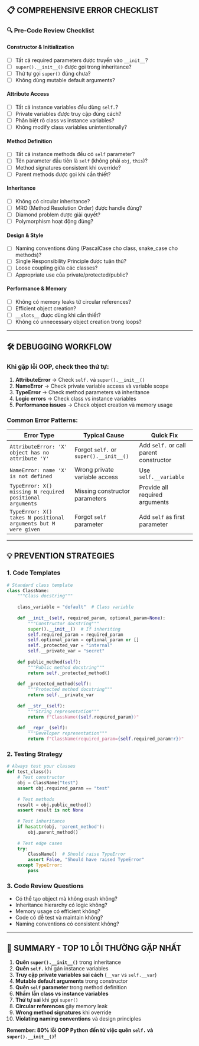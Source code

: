 
## 📋 **COMPREHENSIVE ERROR CHECKLIST**

### **🔍 Pre-Code Review Checklist**

#### **Constructor & Initialization**
- [ ] Tất cả required parameters được truyền vào `__init__`?
- [ ] `super().__init__()` được gọi trong inheritance?
- [ ] Thứ tự gọi `super()` đúng chưa?
- [ ] Không dùng mutable default arguments?

#### **Attribute Access**
- [ ] Tất cả instance variables đều dùng `self.`?
- [ ] Private variables được truy cập đúng cách?
- [ ] Phân biệt rõ class vs instance variables?
- [ ] Không modify class variables unintentionally?

#### **Method Definition**
- [ ] Tất cả instance methods đều có `self` parameter?
- [ ] Tên parameter đầu tiên là `self` (không phải `obj`, `this`)?
- [ ] Method signatures consistent khi override?
- [ ] Parent methods được gọi khi cần thiết?

#### **Inheritance**
- [ ] Không có circular inheritance?
- [ ] MRO (Method Resolution Order) được handle đúng?
- [ ] Diamond problem được giải quyết?
- [ ] Polymorphism hoạt động đúng?

#### **Design & Style**
- [ ] Naming conventions đúng (PascalCase cho class, snake_case cho methods)?
- [ ] Single Responsibility Principle được tuân thủ?
- [ ] Loose coupling giữa các classes?
- [ ] Appropriate use của private/protected/public?

#### **Performance & Memory**
- [ ] Không có memory leaks từ circular references?
- [ ] Efficient object creation?
- [ ] `__slots__` được dùng khi cần thiết?
- [ ] Không có unnecessary object creation trong loops?

---

## 🛠️ **DEBUGGING WORKFLOW**

### **Khi gặp lỗi OOP, check theo thứ tự:**

1. **AttributeError** → Check `self.` và `super().__init__()`
2. **NameError** → Check private variable access và variable scope
3. **TypeError** → Check method parameters và inheritance
4. **Logic errors** → Check class vs instance variables
5. **Performance issues** → Check object creation và memory usage

### **Common Error Patterns:**

| **Error Type** | **Typical Cause** | **Quick Fix** |
|----------------|-------------------|---------------|
| `AttributeError: 'X' object has no attribute 'Y'` | Forgot `self.` or `super().__init__()` | Add `self.` or call parent constructor |
| `NameError: name 'X' is not defined` | Wrong private variable access | Use `self.__variable` |
| `TypeError: X() missing N required positional arguments` | Missing constructor parameters | Provide all required arguments |
| `TypeError: X() takes N positional arguments but M were given` | Forgot `self` parameter | Add `self` as first parameter |

---

## 💡 **PREVENTION STRATEGIES**

### **1. Code Templates**
```python
# Standard class template
class ClassName:
    """Class docstring"""
    
    class_variable = "default"  # Class variable
    
    def __init__(self, required_param, optional_param=None):
        """Constructor docstring"""
        super().__init__()  # If inheriting
        self.required_param = required_param
        self.optional_param = optional_param or []
        self._protected_var = "internal"
        self.__private_var = "secret"
    
    def public_method(self):
        """Public method docstring"""
        return self._protected_method()
    
    def _protected_method(self):
        """Protected method docstring"""
        return self.__private_var
    
    def __str__(self):
        """String representation"""
        return f"ClassName({self.required_param})"
    
    def __repr__(self):
        """Developer representation"""
        return f"ClassName(required_param={self.required_param!r})"
```

### **2. Testing Strategy**
```python
# Always test your classes
def test_class():
    # Test constructor
    obj = ClassName("test")
    assert obj.required_param == "test"
    
    # Test methods
    result = obj.public_method()
    assert result is not None
    
    # Test inheritance
    if hasattr(obj, 'parent_method'):
        obj.parent_method()
    
    # Test edge cases
    try:
        ClassName()  # Should raise TypeError
        assert False, "Should have raised TypeError"
    except TypeError:
        pass
```

### **3. Code Review Questions**
- Có thể tạo object mà không crash không?
- Inheritance hierarchy có logic không?
- Memory usage có efficient không?
- Code có dễ test và maintain không?
- Naming conventions có consistent không?

---

## 🎯 **SUMMARY - TOP 10 LỖI THƯỜNG GẶP NHẤT**

1. **Quên `super().__init__()`** trong inheritance
2. **Quên `self.`** khi gán instance variables  
3. **Truy cập private variables sai cách** (`__var` vs `self.__var`)
4. **Mutable default arguments** trong constructor
5. **Quên `self` parameter** trong method definition
6. **Nhầm lẫn class vs instance variables**
7. **Thứ tự sai** khi gọi `super()`
8. **Circular references** gây memory leak
9. **Wrong method signatures** khi override
10. **Violating naming conventions** và design principles

**Remember: 80% lỗi OOP Python đến từ việc quên `self.` và `super().__init__()`!**